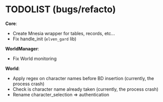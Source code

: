 # TODOLIST (bugs/refacto)

**Core**:

- Create Mnesia wrapper for tables, records, etc...
- Fix handle_init (`elven_gard` lib)

**WorldManager**:

- Fix World monitoring

**World**:

- Apply regex on character names before BD insertion (currently, the process crash)
- Check is character name already taken (currently, the process crash)
- Rename character_selection => authentication
